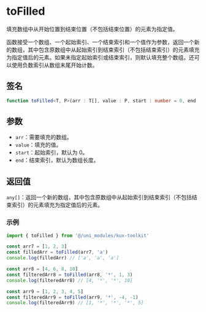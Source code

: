 # toFilled

填充数组中从开始位置到结束位置（不包括结束位置）的元素为指定值。

函数接受一个数组、一个起始索引、一个结束索引和一个值作为参数，返回一个新的数组，其中包含原数组中从起始索引到结束索引（不包括结束索引）的元素填充为指定值后的元素。如果未指定起始索引或结束索引，则默认填充整个数组。还可以使用负数索引从数组末尾开始计数。

## 签名

```ts
function toFilled<T, P>(arr : T[], value : P, start : number = 0, end : number = arr.length) : any[]
```

## 参数

- `arr`：需要填充的数组。
- `value`：填充的值。
- `start`：起始索引，默认为 0。
- `end`：结束索引，默认为数组长度。

## 返回值

`any[]`：返回一个新的数组，其中包含原数组中从起始索引到结束索引（不包括结束索引）的元素填充为指定值后的元素。

### 示例

```ts
import { toFilled } from '@/uni_modules/kux-toolkit'

const arr7 = [1, 2, 3]
const filledArr = toFilled(arr7, 'a')
console.log(filledArr) // ['a', 'a', 'a']

const arr8 = [4, 6, 8, 10]
const filteredArr8 = toFilled(arr8, '*', 1, 3)
console.log(filteredArr8) // [4, '*', '*', 10]

const arr9 = [1, 2, 3, 4, 5]
const filteredArr9 = toFilled(arr9, '*', -4, -1)
console.log(filteredArr9) // [1, '*', '*', '*', 5]
```
